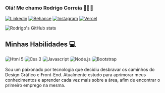 
### Olá! Me chamo Rodrigo Correia 👋🏼🎶

[![Linkedin](https://img.shields.io/badge/LinkedIn-000000?style=for-the-badge&logo=linkedin&logoColor=white)](www.linkedin.com/in/roddcorreiadev.com)
[![Behance](https://img.shields.io/badge/-Behance-000000?style=for-the-badge&logo=behance&logoColor=white)](https://www.behance.net/rodrigocorreia25)
[![Instagram]( 	https://img.shields.io/badge/Instagram-000000?style=for-the-badge&logo=instagram&logoColor=white)](https://www.instagram.com/rodd.bass/)
[![Vercel](https://img.shields.io/badge/Vercel-000000?style=for-the-badge&logo=vercel&logoColor=white)](https://www.vercel.com/Devrodd)


![Rodrigo's GitHub stats](https://github-readme-stats.vercel.app/api?username=roddcorreia&show_icons=true&bg_color=000000&text_color=506EFF&border_color=506EFF)


## Minhas Habilidades 💻

<div style="display: inline-block">
    <img align="center" alt="Html 5" src="https://img.shields.io/badge/HTML5-000000?style=for-the-badge&logo=Html5&logoColor=ffffff&_color=506eff" style="border-radius: 5px" />
    <img align="center" alt="Css 3" src="https://img.shields.io/badge/CSS3-000000?style=for-the-badge&logo=css3&logoColor=white" style="border-radius: 5px" />
    <img align="center" alt="Javascript" src="https://img.shields.io/badge/JavaScript-000000?style=for-the-badge&logo=javascript&logoColor=white" style="border-radius: 5px" />
    <img align="center" alt="Node.js" src="https://img.shields.io/badge/Node.js-000000?style=for-the-badge&logo=node.js&logoColor=white" style="border-radius: 5px" />
    <img align="center" alt="Bootstrap" src="https://img.shields.io/badge/Bootstrap-000000?style=for-the-badge&logo=bootstrap&logoColor=white" style="border-radius: 5px" />
</div>

<div><br/>
 Sou um paixonado por tecnologia que decidiu desbravar os caminhos do Design Gráfico e Front-End. Atualmente estudo para aprimorar meus conhecimentos e aprender cada vez mais sobre a área, afim de encontrar o primeiro emprego na mesma.
</div>


